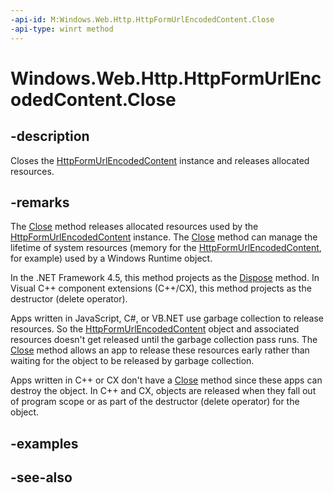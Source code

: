 ```yaml
---
-api-id: M:Windows.Web.Http.HttpFormUrlEncodedContent.Close
-api-type: winrt method
---
```


<!-- Method syntax
public void Close()
-->

# Windows.Web.Http.HttpFormUrlEncodedContent.Close

## -description
Closes the [HttpFormUrlEncodedContent](httpformurlencodedcontent.md) instance and releases allocated resources.

## -remarks
The [Close](httpformurlencodedcontent_close_811482585.md) method releases allocated resources used by the [HttpFormUrlEncodedContent](httpformurlencodedcontent.md) instance. The [Close](httpformurlencodedcontent_close_811482585.md) method can manage the lifetime of system resources (memory for the [HttpFormUrlEncodedContent](httpformurlencodedcontent.md), for example) used by a Windows Runtime object.

In the .NET Framework 4.5, this method projects as the [Dispose](httpformurlencodedcontent_dispose.md) method. In Visual C++ component extensions (C++/CX), this method projects as the destructor (delete operator).

Apps written in JavaScript, C#, or VB.NET use garbage collection to release resources. So the [HttpFormUrlEncodedContent](httpformurlencodedcontent.md) object and associated resources doesn't get released until the garbage collection pass runs. The [Close](httpformurlencodedcontent_close.md) method allows an app to release these resources early rather than waiting for the object to be released by garbage collection.

Apps written in C++ or CX don't have a [Close](httpformurlencodedcontent_close.md) method since these apps can destroy the object. In C++ and CX, objects are released when they fall out of program scope or as part of the destructor (delete operator) for the object.

## -examples

## -see-also
